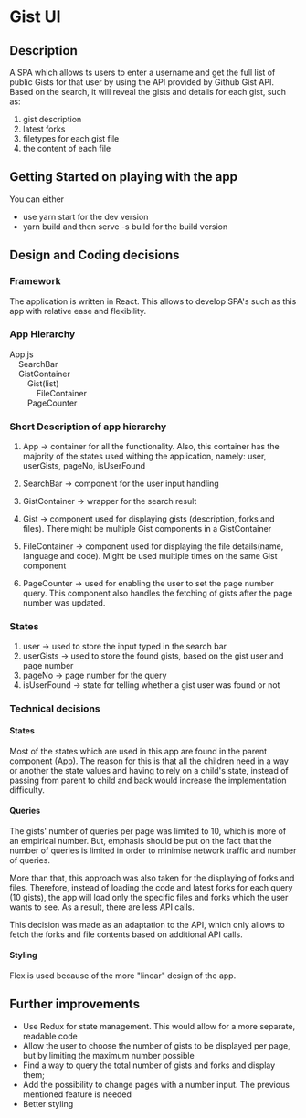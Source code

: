 # Gist UI

## Description

A SPA which allows ts users to enter a username and get the full list of public Gists for that user by using the API provided by Github Gist API. Based on the search, it will reveal the gists and details for each gist, such as: 
1. gist description 
2. latest forks
3. filetypes for each gist file
4. the content of each file
## Getting Started on playing with the app
You can either  
- use yarn start for the dev version    
- yarn build and then serve -s build for the build version 

## Design and Coding decisions

### Framework

The application is written in React. This allows to develop SPA's such as this app with relative ease and flexibility.

### App Hierarchy  
  
App.js    
&nbsp;&nbsp;&nbsp;&nbsp;SearchBar  
&nbsp;&nbsp;&nbsp;&nbsp;GistContainer  
&nbsp;&nbsp;&nbsp;&nbsp;&nbsp;&nbsp;&nbsp;&nbsp;Gist(list)  
&nbsp;&nbsp;&nbsp;&nbsp;&nbsp;&nbsp;&nbsp;&nbsp;&nbsp;&nbsp;&nbsp;&nbsp;FileContainer  
&nbsp;&nbsp;&nbsp;&nbsp;&nbsp;&nbsp;&nbsp;&nbsp;PageCounter  

### Short Description of app hierarchy  
  
1. App -> container for all the functionality. Also, this container has the majority of the states used withing the application, namely: user, userGists, pageNo, isUserFound 

2. SearchBar -> component for the user input handling  

3. GistContainer -> wrapper for the search result  

4. Gist -> component used for displaying gists (description, forks and files). There might be multiple Gist components in a GistContainer  

5. FileContainer -> component used for displaying the file details(name, language and code). Might be used multiple times on the same Gist component

6. PageCounter -> used for enabling the user to set the page number query. This component also handles the fetching of gists after the page number was updated.

### States

1. user -> used to store the input typed in the search bar
2. userGists -> used to store the found gists, based on the gist user and page number
3. pageNo -> page number for the query
4. isUserFound -> state for telling whether a gist user was found or not  

### Technical decisions

#### States  
Most of the states which are used in this app are found in the parent component (App). The reason for this is that all the children need in a way or another the state values and having to rely on a child's state, instead of passing from parent to child and back would increase the implementation difficulty.

#### Queries

The gists' number of queries per page was limited to 10, which is more of an empirical number. But, emphasis should be put on the fact that the number of queries is limited in order to minimise network traffic and number of queries.  
  
More than that, this approach was also taken for the displaying of forks and files. Therefore, instead of loading the code and latest forks for each query (10 gists), the app will load only the specific files and forks which the user wants to see. As a result, there are less API calls.  
  
This decision was made as an adaptation to the API, which only allows to fetch the forks and file contents based on additional API calls.


#### Styling
  
Flex is used because of the more "linear" design of the app.

## Further improvements

- Use Redux for state management. This would allow for a more separate, readable code
- Allow the user to choose the number of gists to be displayed per page, but by limiting the maximum number possible
- Find a way to query the total number of gists and forks and display them;
- Add the possibility to change pages with a number input. The previous mentioned feature is needed
- Better styling

